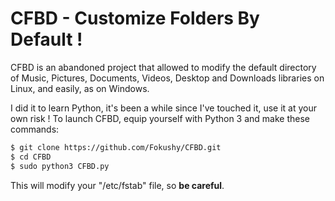 # CFBD - Customize Folders By Default !

CFBD is an abandoned project that allowed to modify the default directory of Music, Pictures, Documents, Videos, Desktop and Downloads libraries on Linux, and easily, as on Windows.

I did it to learn Python, it's been a while since I've touched it, use it at your own risk !
To launch CFBD, equip yourself with Python 3 and make these commands:
```sh
$ git clone https://github.com/Fokushy/CFBD.git
$ cd CFBD
$ sudo python3 CFBD.py
```
This will modify your "/etc/fstab" file, so **be careful**.
